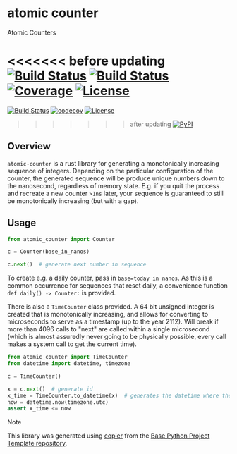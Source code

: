 # atomic counter

Atomic Counters

<<<<<<< before updating
[![Build Status](https://github.com/timkpaine/atomic-counter/actions/workflows/build.yml/badge.svg?branch=main&event=push)](https://github.com/timkpaine/atomic-counter/actions/workflows/build.yml)
[![Build Status](https://github.com/timkpaine/atomic-counter/workflows/Build%20Status/badge.svg?branch=main)](https://github.com/timkpaine/atomic-counter/actions?query=workflow%3A%22Build+Status%22)
[![Coverage](https://codecov.io/gh/timkpaine/atomic-counter/branch/main/graph/badge.svg)](https://codecov.io/gh/timkpaine/atomic-counter)
[![License](https://img.shields.io/github/license/timkpaine/atomic-counter.svg)](https://pypi.python.org/pypi/atomic-counter)
=======
[![Build Status](https://github.com/timkpaine/atomic-counter/actions/workflows/build.yaml/badge.svg?branch=main&event=push)](https://github.com/timkpaine/atomic-counter/actions/workflows/build.yaml)
[![codecov](https://codecov.io/gh/timkpaine/atomic-counter/branch/main/graph/badge.svg)](https://codecov.io/gh/timkpaine/atomic-counter)
[![License](https://img.shields.io/github/license/timkpaine/atomic-counter)](https://github.com/timkpaine/atomic-counter)
>>>>>>> after updating
[![PyPI](https://img.shields.io/pypi/v/atomic-counter.svg)](https://pypi.python.org/pypi/atomic-counter)

## Overview
`atomic-counter` is a rust library for generating a monotonically increasing sequence of integers. Depending on the particular configuration of the counter, the generated sequence will be produce unique numbers down to the nanosecond, regardless of memory state.
E.g. if you quit the process and recreate a new counter `>1ns` later, your sequence is guaranteed to still be monotonically increasing (but with a gap).

## Usage

```python
from atomic_counter import Counter

c = Counter(base_in_nanos)

c.next()  # generate next number in sequence
```

To create e.g. a daily counter, pass in `base=today in nanos`. As this is a common occurrence for sequences that reset daily, a convenience function `def daily() -> Counter:` is provided.


There is also a `TimeCounter` class provided. A 64 bit unsigned integer is created that is monotonically increasing, and allows for converting to microseconds to serve as a timestamp (up to the year 2112). Will break if more than 4096 calls to "next" are called within a single microsecond (which is almost assuredly never going to be physically possible, every call makes a system call to get the current time).

```python
from atomic_counter import TimeCounter
from datetime import datetime, timezone

c = TimeCounter()

x = c.next()  # generate id
x_time = TimeCounter.to_datetime(x)  # generates the datetime where the value was called.
now = datetime.now(timezone.utc)
assert x_time <= now
```

> [!NOTE]
> This library was generated using [copier](https://copier.readthedocs.io/en/stable/) from the [Base Python Project Template repository](https://github.com/python-project-templates/base).
